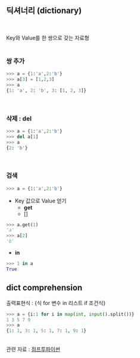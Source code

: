 ## 딕셔너리 (dictionary)
<br>

Key와 Value를 한 쌍으로 갖는 자료형
<br><br>

### 쌍 추가
```python
>>> a = {1:'a',2:'b'}
>>> a[3] = [1,2,3]
>>> a
{1: 'a', 2: 'b', 3: [1, 2, 3]}
```
<br>

### 삭제 : **del**
```python
>>> a = {1:'a',2:'b'}
>>> del a[1]
>>> a
{2: 'b'}
```
<br>

### 검색
```python
>>> a = {1:'a',2:'b'}
```

* Key 값으로 Value 얻기
  *  **get**
  *  []
```python
>>> a.get(1)
'a'
>>> a[2]
'b'
```

* **in**
```python
>>> 1 in a
True
```

## dict comprehension
출력표현식 : {식 for 변수 in 리스트 if 조건식}
```python
>>> a = {i:1 for i in map(int, input().split())}
1 3 5 7 9
>>> a
{1: 1, 3: 1, 5: 1, 7: 1, 9: 1}
```

<br>관련 자료 : [점프투파이썬](https://wikidocs.net/16)